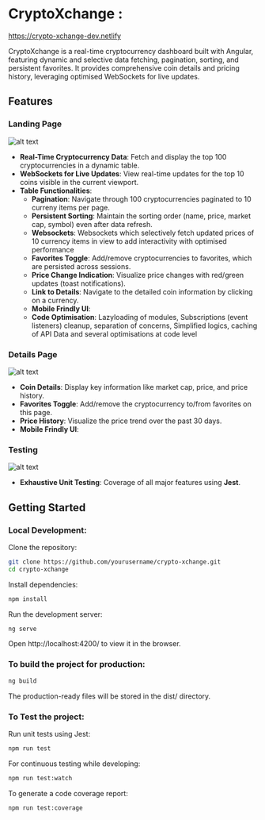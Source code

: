 # CryptoXchange : 
https://crypto-xchange-dev.netlify 

CryptoXchange is a real-time cryptocurrency dashboard built with Angular, featuring dynamic and selective data fetching, pagination, sorting, and persistent favorites. It provides comprehensive coin details and pricing history, leveraging optimised WebSockets for live updates.

## Features

### Landing Page
![alt text](https://res.cloudinary.com/devashish/image/upload/v1729441380/CryptoXchange/currency-table_dejd14.png)


- **Real-Time Cryptocurrency Data**: Fetch and display the top 100 cryptocurrencies in a dynamic table.
- **WebSockets for Live Updates**: View real-time updates for the top 10 coins visible in the current viewport.
- **Table Functionalities**:
  - **Pagination**: Navigate through 100 cryptocurrencies paginated to 10 curreny items per page.
  - **Persistent Sorting**: Maintain the sorting order (name, price, market cap, symbol) even after data refresh.
  - **Websockets**: Websockets which selectively fetch updated prices of 10 currency items in view to add interactivity with optimised performance 
  - **Favorites Toggle**: Add/remove cryptocurrencies to favorites, which are persisted across sessions.
  - **Price Change Indication**: Visualize price changes with red/green updates (toast notifications).
  - **Link to Details**: Navigate to the detailed coin information by clicking on a currency.
  - **Mobile Frindly UI**:
  - **Code Optimisation**: Lazyloading of modules, Subscriptions (event listeners) cleanup, separation of concerns, Simplified logics, caching of API Data and several optimisations at code level
### Details Page

![alt text](https://res.cloudinary.com/devashish/image/upload/v1729441380/CryptoXchange/currency-details_o1jm72.png)

- **Coin Details**: Display key information like market cap, price, and price history.
- **Favorites Toggle**: Add/remove the cryptocurrency to/from favorites on this page.
- **Price History**: Visualize the price trend over the past 30 days.
- **Mobile Frindly UI**: 


### Testing
![alt text](https://res.cloudinary.com/devashish/image/upload/v1729441390/CryptoXchange/tests_esjewg.png)
- **Exhaustive Unit Testing**: Coverage of all major features using **Jest**.

## Getting Started

### Local Development:
 Clone the repository:

```bash
git clone https://github.com/yourusername/crypto-xchange.git
cd crypto-xchange 
```

Install dependencies:

```bash
npm install
```
Run the development server:
```bash
ng serve
```
Open http://localhost:4200/ to view it in the browser.

### To build the project for production:

```bash
ng build
```
The production-ready files will be stored in the dist/ directory.

### To Test the project:
Run unit tests using Jest:
```bash
npm run test
```


For continuous testing while developing:

```bash
npm run test:watch

```
To generate a code coverage report:

```bash
npm run test:coverage


```


